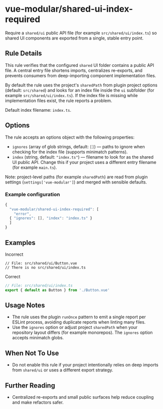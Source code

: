 # vue-modular/shared-ui-index-required

Require a `shared/ui` public API file (for example `src/shared/ui/index.ts`) so shared UI components are exported from a single, stable entry point.

## Rule Details

This rule verifies that the configured `shared` UI folder contains a public API file. A central entry file shortens imports, centralizes re-exports, and prevents consumers from deep-importing component implementation files.

By default the rule uses the project's `sharedPath` from plugin project options (default: `src/shared`) and looks for an index file inside the `ui` subfolder (for example `src/shared/ui/index.ts`). If the index file is missing while implementation files exist, the rule reports a problem.

Default index filename: `index.ts`.

## Options

The rule accepts an options object with the following properties:

- `ignores` (array of glob strings, default: `[]`) — paths to ignore when checking for the index file (supports minimatch patterns).
- `index` (string, default: `"index.ts"`) — filename to look for as the shared UI public API. Change this if your project uses a different entry filename (for example `main.ts`).

Note: project-level paths (for example `sharedPath`) are read from plugin settings (`settings['vue-modular']`) and merged with sensible defaults.

### Example configuration

```js
{
  "vue-modular/shared-ui-index-required": [
    "error",
  { "ignores": [], "index": "index.ts" }
  ]
}
```

## Examples

Incorrect

```text
// File: src/shared/ui/Button.vue
// There is no src/shared/ui/index.ts
```

Correct

```ts
// File: src/shared/ui/index.ts
export { default as Button } from './Button.vue'
```

## Usage Notes

- The rule uses the plugin `runOnce` pattern to emit a single report per ESLint process, avoiding duplicate reports when linting many files.
- Use the `ignores` option or adjust project `sharedPath` when your repository layout differs (for example monorepos). The `ignores` option accepts minimatch globs.

## When Not To Use

- Do not enable this rule if your project intentionally relies on deep imports from `shared/ui` or uses a different export strategy.

## Further Reading

- Centralized re-exports and small public surfaces help reduce coupling and make refactors safer.

